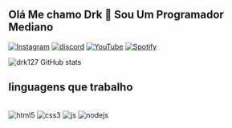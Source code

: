 ## Olá Me chamo Drk 👋 Sou Um Programador Mediano ##

[![Instagram](https://img.shields.io/badge/Instagram-E4405F?style=for-the-badge&logo=instagram&logoColor=white)](https://instagram.com/drakt_092)
[![discord](https://img.shields.io/badge/Discord-7289DA?style=for-the-badge&logo=discord&logoColor=white)](https://discord.com/channels/@me/920641380735410246)
[![YouTube](https://img.shields.io/badge/YouTube-FF0000?style=for-the-badge&logo=youtube&logoColor=white)](https://youtube.com/channel/UCTJFFUMG7kgDz4nteV5HNnQ)
[![Spotify](https://img.shields.io/badge/Spotify-1ED760?&style=for-the-badge&logo=spotify&logoColor=white)](https://open.spotify.com/user/31utjginj2gz4ukcpkufearda4xa?si=5qB4_-vXR4ueuK_uTCzhvA&utm_source=copy-link)

![drk127 GitHub stats](https://github-readme-stats.vercel.app/api?username=drk127&theme=radical)

## linguagens que trabalho ##

<div style="display: inline_block"><br/>
<img aligm="center" alt="html5" src="https://img.shields.io/badge/HTML5-E34F26?style=for-the-badge&logo=html5&logoColor=white" />
<img aligm="center" alt="css3" src="https://img.shields.io/badge/CSS3-1572B6?style=for-the-badge&logo=css3&logoColor=white" />
<img aligm="center" alt="js" src="https://img.shields.io/badge/JavaScript-323330?style=for-the-badge&logo=javascript&logoColor=F7DF1E" />
<img aligm="center" alt="nodejs" src="https://img.shields.io/badge/Node.js-43853D?style=for-the-badge&logo=node.js&logoColor=white" />
